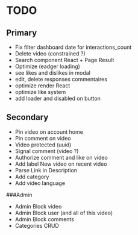 # TODO

## Primary

- Fix filter dashboard date for interactions_count
- Delete video (constrained ?)
- Search component React + Page Result
- Optimize (eadger loading)
- see likes and dislikes in modal
- edit, delete responses commentaires
- optimize render React
- optimize like system
- add loader and disabled on button

## Secondary

- Pin video on account home
- Pin comment on video
- Video protected (uuid)
- Signal comment (video ?)
- Authorize comment and like on video
- Add label New video on recent video
- Parse Link in Description
- Add category
- Add video language

###Admin

- Admin Block video 
- Admin Block user (and all of this video) 
- Admin Block comments
- Categories CRUD



